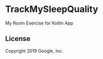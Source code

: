 TrackMySleepQuality 
==================================

My Room Exercise for Kotlin App

License
-------

Copyright 2019 Google, Inc.

